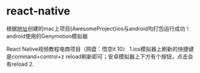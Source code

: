 # react-native


根据[地址](https://reactnative.cn/docs/getting-started.html)创建的mac上项目(AwesomeProject)ios与android均打包运行成功！
android使用的Genymotion模拟器


React Native视频教程电商项目（网盘：悟空it 10）
1.ios模拟器上刷新的快捷键是command+control+z reload刷新即可；安卓模拟器上下方有个按钮，点击会有reload
2.
